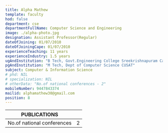 ```yaml
---
title: Alpha Mathew
template: faculty
hod: false
department: cse
departmentFullName: Computer Science and Engineering
image: ./alpha-photo.jpg
designation: Assistant Professor(Regular)
dateOfJoining: 01/07/2010
dateOfJoiningCape: 01/07/2010
experienceTeaching: 11 years
experienceIndustry: 1.5 years
ugAndInstitution: "B Tech, Govt.Engineering College Sreekrishnapuram Calicut University"
pgAndInstitution: "M Tech, Dept of Computer Science CUSAT"
subject: Computer & Information Science
# phd: NIL
# specialization: NIL
# otherData: "No.of national conferences - 2"
mobileNumber: 9447843374
mailid: alphamathew30@gmail.com
position: 8
---
```

|           PUBLICATIONS           |     |
| :------------------------------: | :-: |
|    No.of national conferences    |  2  |
